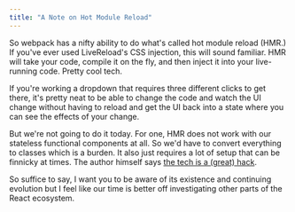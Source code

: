 ```yaml
---
title: "A Note on Hot Module Reload"
---
```


So webpack has a nifty ability to do what's called hot module reload (HMR.) If you've ever used LiveReload's CSS injection, this will sound familiar. HMR will take your code, compile it on the fly, and then inject it into your live-running code. Pretty cool tech.

If you're working a dropdown that requires three different clicks to get there, it's pretty neat to be able to change the code and watch the UI change without having to reload and get the UI back into a state where you can see the effects of your change.

But we're not going to do it today. For one, HMR does not work with our stateless functional components at all. So we'd have to convert everything to classes which is a burden. It also just requires a lot of setup that can be finnicky at times. The author himself says [the tech is a (great) hack][hmr-death].

So suffice to say, I want you to be aware of its existence and continuing evolution but I feel like our time is better off investigating other parts of the React ecosystem.

[hmr-death]: https://medium.com/@dan_abramov/the-death-of-react-hot-loader-765fa791d7c4#.80xafsv2d